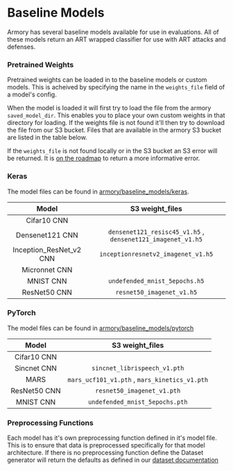 # Baseline Models
Armory has several baseline models available for use in evaluations. All of these 
models return an ART wrapped classifier for use with ART attacks and defenses.


### Pretrained Weights
Pretrained weights can be loaded in to the baseline models or custom models. This is 
acheived by specifying the name in the `weights_file` field of a model's config. 

When the model is loaded it will first try to load the file from the armory 
`saved_model_dir`. This enables you to place your own custom weights in that directory 
for loading. If the weights file is not found it'll then try to download the file from 
our S3 bucket. Files that are available in the armory S3 bucket are listed in the table 
below. 

If the `weights_file` is not found locally or in the S3 bucket an S3 error will be 
returned. It is [on the roadmap](https://github.com/twosixlabs/armory/issues/440) 
to return a more informative error.


### Keras
The model files can be found in [armory/baseline_models/keras](../armory/baseline_models/keras). 

| Model   | S3 weight_files   | 
|:----------: | :-----------: | 
| Cifar10 CNN |  |  
| Densenet121 CNN | `densenet121_resisc45_v1.h5` , `densenet121_imagenet_v1.h5` |
| Inception_ResNet_v2 CNN | `inceptionresnetv2_imagenet_v1.h5` |
| Micronnet CNN |  |
| MNIST CNN | `undefended_mnist_5epochs.h5` |
| ResNet50 CNN | `resnet50_imagenet_v1.h5` |


### PyTorch
The model files can be found in [armory/baseline_models/pytorch](../armory/baseline_models/pytorch)

| Model   | S3 weight_files   | 
|:----------: | :-----------: | 
| Cifar10 CNN |  |  
| Sincnet CNN | `sincnet_librispeech_v1.pth` |
| MARS | `mars_ucf101_v1.pth` , `mars_kinetics_v1.pth` |
| ResNet50 CNN | `resnet50_imagenet_v1.pth` |
| MNIST CNN | `undefended_mnist_5epochs.pth` |


### Preprocessing Functions
Each model has it's own preprocessing function defined in it's model file. This is to 
ensure that data is preprocessed specifically for that model architecture. If there is 
no preprocessing function define the Dataset generator will return the defaults as 
defined in our [dataset documentation](datasets.md)
